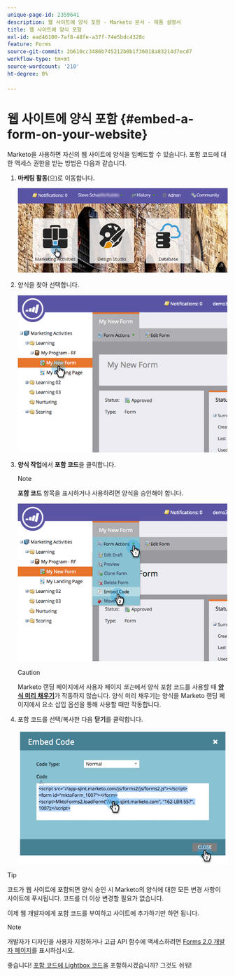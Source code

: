 ```yaml
---
unique-page-id: 2359641
description: 웹 사이트에 양식 포함 - Marketo 문서 - 제품 설명서
title: 웹 사이트에 양식 포함
exl-id: ead46100-7af8-48fe-a37f-74e5bdc4328c
feature: Forms
source-git-commit: 2b610cc3486b745212b0b1f36018a83214d7ecd7
workflow-type: tm+mt
source-wordcount: '210'
ht-degree: 0%

---
```


# 웹 사이트에 양식 포함 {#embed-a-form-on-your-website}

Marketo을 사용하면 자신의 웹 사이트에 양식을 임베드할 수 있습니다. 포함 코드에 대한 액세스 권한을 받는 방법은 다음과 같습니다.

1. **마케팅 활동**(으)로 이동합니다.

   ![](assets/login-marketing-activities-4.png)

1. 양식을 찾아 선택합니다.

   ![](assets/image2014-9-15-12-3a12-3a14.png)

1. **양식 작업**&#x200B;에서 **포함 코드**&#x200B;을 클릭합니다.

   >[!NOTE]
   >
   >**포함 코드** 항목을 표시하거나 사용하려면 양식을 승인해야 합니다.

   ![](assets/image2014-9-15-12-3a12-3a20.png)

   >[!CAUTION]
   >
   >Marketo 랜딩 페이지에서 사용자 페이지 _또는_&#x200B;에서 양식 포함 코드를 사용할 때 **[양식 미리 채우기](/help/marketo/product-docs/administration/settings/edit-landing-page-settings.md)**&#x200B;가 작동하지 않습니다. 양식 미리 채우기는 양식을 Marketo 랜딩 페이지에서 요소 삽입 옵션을 통해 사용할 때만 작동합니다.

1. 포함 코드를 선택/복사한 다음 **닫기**&#x200B;를 클릭합니다.

   ![](assets/image2014-9-15-12-3a12-3a31.png)

>[!TIP]
>
>코드가 웹 사이트에 포함되면 양식 승인 시 Marketo의 양식에 대한 모든 변경 사항이 사이트에 푸시됩니다. 코드를 더 이상 변경할 필요가 없습니다.

이제 웹 개발자에게 포함 코드를 부여하고 사이트에 추가하기만 하면 됩니다.

>[!NOTE]
>
>개발자가 디자인을 사용자 지정하거나 고급 API 함수에 액세스하려면 [Forms 2.0 개발자 페이지](https://experienceleague.adobe.com/en/docs/marketo-developer/marketo/javascriptapi/forms-api-reference)를 표시하십시오.

좋습니다! [포함 코드에 Lightbox 코드](/help/marketo/product-docs/demand-generation/forms/form-actions/use-a-form-in-a-lightbox.md)을 포함하시겠습니까? 그것도 쉬워!
